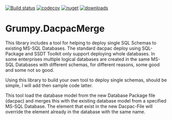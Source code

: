 [![Build status](https://ci.appveyor.com/api/projects/status/92rb6muqvqw5t6xf?svg=true)](https://ci.appveyor.com/project/GrumpyBusted/grumpy-dacpacmerge)
[![codecov](https://codecov.io/gh/GrumpyBusted/Grumpy.DacpacMerge/branch/master/graph/badge.svg)](https://codecov.io/gh/GrumpyBusted/Grumpy.DacpacMerge)
[![nuget](https://img.shields.io/nuget/v/Grumpy.DacpacMerge.svg)](https://www.nuget.org/packages/Grumpy.DacpacMerge/)
[![downloads](https://img.shields.io/nuget/dt/Grumpy.DacpacMerge.svg)](https://www.nuget.org/packages/Grumpy.DacpacMerge/)

# Grumpy.DacpacMerge
This library includes a tool for helping to deploy single SQL Schemas to existing MS-SQL Databases. The standard dacpac
deploy using SQL-Package and SSDT Toolkit only support deploying whole databases. In some enterprises multiple logical
databases are created in the same MS-SQL Databases with different schemas, for different reasons, some good and some
not so good.

Using this library to build your own tool to deploy single schemas, should be simple, I will add then sample code latter.

This tool load the database model from the new Database Package file (dacpac) and merges this with the existing database
model from a specified MS-SQL Database. The element that exist in the new Dacpac-File will override the element already in
the database with the same name.